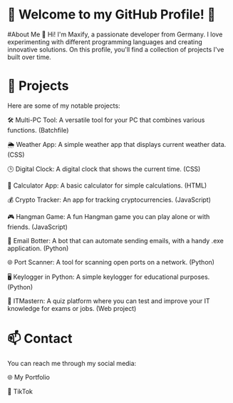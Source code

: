 # 🌟 Welcome to my GitHub Profile! 🌟
#About Me
👋 Hi! I'm Maxify, a passionate developer from Germany. I love experimenting with different programming languages and creating innovative solutions. On this profile, you'll find a collection of projects I've built over time.

# 🚀 Projects
Here are some of my notable projects:

🛠️ Multi-PC Tool: A versatile tool for your PC that combines various functions. (Batchfile)

🌦️ Weather App: A simple weather app that displays current weather data. (CSS)

🕒 Digital Clock: A digital clock that shows the current time. (CSS)

🧮 Calculator App: A basic calculator for simple calculations. (HTML)

💰 Crypto Tracker: An app for tracking cryptocurrencies. (JavaScript)

🎮 Hangman Game: A fun Hangman game you can play alone or with friends. (JavaScript)

📧 Email Botter: A bot that can automate sending emails, with a handy .exe application. (Python)

🌐 Port Scanner: A tool for scanning open ports on a network. (Python)

🖥️ Keylogger in Python: A simple keylogger for educational purposes. (Python)

🧠 ITMastern: A quiz platform where you can test and improve your IT knowledge for exams or jobs. (Web project)

# 📫 Contact
You can reach me through my social media:

🌐 My Portfolio

🎥 TikTok
